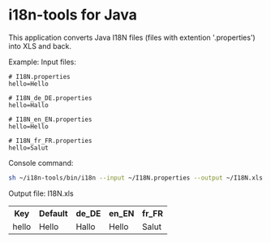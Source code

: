 i18n-tools for Java
===================

This application converts Java I18N files (files with extention '.properties') into XLS and back.

Example:
Input files:
```
# I18N.properties
hello=Hello
```

```
# I18N_de_DE.properties
hello=Hallo
```

```
# I18N_en_EN.properties
hello=Hello
```

```
# I18N_fr_FR.properties
hello=Salut
```

Console command:
```bash
sh ~/i18n-tools/bin/i18n --input ~/I18N.properties --output ~/I18N.xls
```

Output file:
I18N.xls
<table>
  <tr>
    <th>Key</th><th>Default</th><th>de_DE</th><th>en_EN</th><th>fr_FR</th>
  </tr>
  <tr>
    <td>hello</td><td>Hello</td><td>Hallo</td><td>Hello</td><td>Salut</td>
  </tr>
</table>


